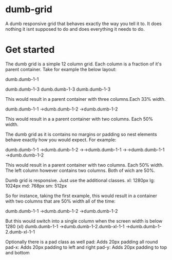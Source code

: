 dumb-grid
=========

A dumb responsive grid that behaves exactly the way you tell it to. It does nothing it isnt supposed to do and does everything it needs to do.


Get started
=========

The dumb grid is a simple 12 column grid. Each column is a fraction of it's parent container. Take for example the below layout:

dumb.dumb-1-1 

dumb.dumb-1-3 
dumb.dumb-1-3 
dumb.dumb-1-3 

This would result in a parent container with three columns.Each 33% width.

dumb.dumb-1-1
->dumb.dumb-1-2
->dumb.dumb-1-2

This would result in a a parent container with two columns. Each 50% width.

The dumb grid as it is contains no margins or padding so nest elements behave exactly how you would expect. For example:

dumb.dumb-1-1
->dumb.dumb-1-2
->->dumb.dumb-1-1
->->dumb.dumb-1-1
->dumb.dumb-1-2

This would result in a parent container with two columns. Each 50% width. The left column however contains two columns. Both of wich are 50%.

Dumb grid is responsive. Just use the additional classes.
xl: 1280px
lg: 1024px
md:  768px
sm:  512px


So for instance, taking the first example, this would result in a container with two columns that are 50% width all of the time:

dumb.dumb-1-1
->dumb.dumb-1-2
->dumb.dumb-1-2

But this would switch into a single column when the screen width is below 1280 (xl)
dumb.dumb-1-1
->dumb.dumb-1-2.dumb-xl-1-1
->dumb.dumb-1-2.dumb-xl-1-1

Optionally there is a pad class as well
pad: Adds 20px padding all round
pad-x: Adds 20px padding to left and right
pad-y: Adds 20px padding to top and bottom











